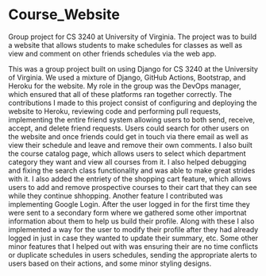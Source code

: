 # Course_Website
Group project for CS 3240 at University of Virginia. The project was to build a website that allows students to make schedules for classes as well as view and comment on other friends schedules via the web app.


This was a group project built on using Django for CS 3240 at the University of Virginia. We used a mixture of Django, GitHub Actions, Bootstrap, and Heroku for the website. My role in the group was the DevOps manager, which ensured that all of these platforms ran together correctly. The contributions I made to this project consist of configuring and deploying the website to Heroku, reviewing code and performing pull requests, implementing the entire friend system allowing users to both send, receive, accept, and delete friend requests. Users could search for other users on the website and once friends could get in touch via there email as well as view their schedule and leave and remove their own comments. I also built the course catalog page, which allows users to select which department category they want and view all courses from it. I also helped debugging and fixing the search class functionality and was able to make great strides with it. I also added the entriety of the shopping cart feature, which allows users to add and remove prospective courses to their cart that they can see while they continue shhopping. Another feature I contributed was implementing Google Login. After the user logged in for the first time they were sent to a secondary form where we gathered some other importnat information about them to help us build their profile. Along with these I also implemented a way for the user to modify their profile after they had already logged in just in case they wanted to update their summary, etc. Some other minor features that I helped out with was ensuring their are no time conflicts or duplicate schedules in users schedules, sending the appropriate alerts to users based on their actions, and some minor styling designs.